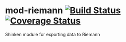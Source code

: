 mod-riemann [![Build Status](https://travis-ci.org/savoirfairelinux/mod-riemann.svg)](https://travis-ci.org/savoirfairelinux/mod-riemann) [![Coverage Status](https://img.shields.io/coveralls/savoirfairelinux/mod-riemann.svg)](https://coveralls.io/r/savoirfairelinux/mod-riemann)
============

Shinken module for exporting data to Riemann
